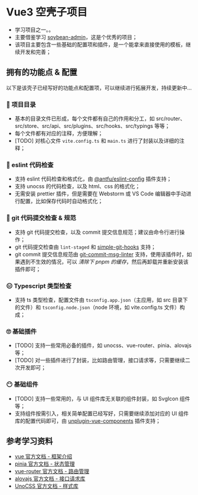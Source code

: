 # Vue3 空壳子项目

- 学习项目之一。。
- 主要借鉴学习 [soybean-admin](https://github.com/soybeanjs/soybean-admin)，这是个优秀的项目；
- 该项目主要包含一些基础的配置项和插件，是一个能拿来直接使用的模板，继续开发和完善；

## 拥有的功能点 & 配置

以下是该壳子已经写好的功能点和配置项，可以继续进行拓展开发，持续更新中...

### 🤫 项目目录

- 基本的目录文件已形成，每个文件都有自己的作用和分工，如 src/router、src/store、src/api、src/plugins、src/hooks、src/typings 等等；
- 每个文件都有对应的注释，方便理解；
- [TODO] 对核心文件 `vite.config.ts` 和 `main.ts` 进行了封装以及详细的注释；

### 🤔 eslint 代码检查

- 支持 eslint 代码检查和格式化，由 [@antfu/eslint-config](https://github.com/antfu/eslint-config) 插件支持；
- 支持 unocss 的代码检查，以及 html、css 的格式化；
- 无需安装 prettier 插件，但是需要在 Webstorm 或 VS Code 编辑器中手动进行配置，比如保存代码时自动格式化；

### 🤨 git 代码提交检查 & 规范

- 支持 git 代码提交检查，以及 commit 提交信息规范；建议由命令行进行操作；
- git 代码提交检查由 `lint-staged` 和 [simple-git-hooks](https://github.com/toplenboren/simple-git-hooks) 支持；
- git commit 提交信息规范由 [git-commit-msg-linter](https://github.com/legend80s/git-commit-msg-linter) 支持，使用该插件时，如果遇到不生效的情况，可以 _清除下 pnpm 的缓存_，然后再卸载并重新安装该插件即可；

### 😑 Typescript 类型检查

- 支持 ts 类型检查，配置文件由 `tsconfig.app.json`（主应用，如 src 目录下的文件）和 `tsconfig.node.json`（node 环境，如 vite.config.ts 文件）构成；

### 🙄 基础插件

- [TODO] 支持一些常用必备的插件，如 unocss、vue-router、pinia、alovajs 等；
- [TODO] 对一些插件进行了封装，比如路由管理，接口请求等，只需要继续二次开发即可；

### 😶 基础组件

- [TODO] 支持一些常用的，与 UI 组件库无关联的组件封装，如 SvgIcon 组件等；
- 支持组件按需引入，相关简单配置已经写好，只需要继续添加对应的 UI 组件库的配置代码即可，由 [unplugin-vue-components](https://github.com/unplugin/unplugin-vue-components) 插件支持；

## 参考学习资料

- [vue 官方文档 - 框架介绍](https://cn.vuejs.org/)
- [pinia 官方文档 - 状态管理](https://pinia.vuejs.org/zh/)
- [vue-router 官方文档 - 路由管理](https://router.vuejs.org/zh/)
- [alovajs 官方文档 - 接口请求库](https://alova.js.org/zh-CN/)
- [UnoCSS 官方文档 - 样式库](https://unocss.dev/)
